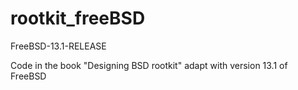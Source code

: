 # rootkit_freeBSD
FreeBSD-13.1-RELEASE

Code in the book "Designing BSD rootkit" adapt with version 13.1 of FreeBSD
